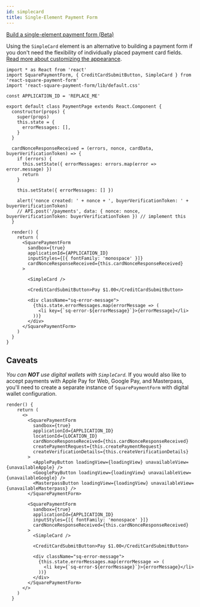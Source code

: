 ```yaml
---
id: simplecard
title: Single-Element Payment Form
---
```


[Build a single-element payment form (Beta)](https://developer.squareup.com/docs/payment-form/payment-form-walkthrough#build-a-single-element-payment-form-beta)

Using the `SimpleCard` element is an alternative to building a payment form if you don't need the flexibility of individually placed payment card fields. [Read more about customizing the appearance](https://developer.squareup.com/docs/payment-form/cookbook/customize-form-styles#customize-the-appearance-of-the-single-element-payment-form).

```
import * as React from 'react'
import SquarePaymentForm, { CreditCardSubmitButton, SimpleCard } from 'react-square-payment-form'
import 'react-square-payment-form/lib/default.css'

const APPLICATION_ID = 'REPLACE_ME'

export default class PaymentPage extends React.Component {
  constructor(props) {
    super(props)
    this.state = {
      errorMessages: [],
    }
  }

  cardNonceResponseReceived = (errors, nonce, cardData, buyerVerificationToken) => {
    if (errors) {
      this.setState({ errorMessages: errors.map(error => error.message) })
      return
    }

    this.setState({ errorMessages: [] })

    alert('nonce created: ' + nonce + ', buyerVerificationToken: ' + buyerVerificationToken)
    // API.post('/payments', data: { nonce: nonce, buyerVerificationToken: buyerVerificationToken }) // implement this
  }

  render() {
    return (
      <SquarePaymentForm
        sandbox={true}
        applicationId={APPLICATION_ID}
        inputStyles={[{ fontFamily: 'monospace' }]}
        cardNonceResponseReceived={this.cardNonceResponseReceived}
      >

        <SimpleCard />

        <CreditCardSubmitButton>Pay $1.00</CreditCardSubmitButton>

        <div className="sq-error-message">
          {this.state.errorMessages.map(errorMessage => (
            <li key={`sq-error-${errorMessage}`}>{errorMessage}</li>
          ))}
        </div>
      </SquarePaymentForm>
    )
  }
}
```

## Caveats

_You can **NOT** use digital wallets with `SimpleCard`._ If you would also like to accept payments with Apple Pay for Web, Google Pay, and Masterpass, you'll need to create a separate instance of `SquarePaymentForm` with digital wallet configuration.

```
render() {
    return (
      <>
        <SquarePaymentForm
          sandbox={true}
          applicationId={APPLICATION_ID}
          locationId={LOCATION_ID}
          cardNonceResponseReceived={this.cardNonceResponseReceived}
          createPaymentRequest={this.createPaymentRequest}
          createVerificationDetails={this.createVerificationDetails}
        >
          <ApplePayButton loadingView={loadingView} unavailableView={unavailableApple} />
          <GooglePayButton loadingView={loadingView} unavailableView={unavailableGoogle} />
          <MasterpassButton loadingView={loadingView} unavailableView={unavailableMasterpass} />
        </SquarePaymentForm>

        <SquarePaymentForm
          sandbox={true}
          applicationId={APPLICATION_ID}
          inputStyles={[{ fontFamily: 'monospace' }]}
          cardNonceResponseReceived={this.cardNonceResponseReceived}
        >
          <SimpleCard />

          <CreditCardSubmitButton>Pay $1.00</CreditCardSubmitButton>

          <div className="sq-error-message">
            {this.state.errorMessages.map(errorMessage => (
              <li key={`sq-error-${errorMessage}`}>{errorMessage}</li>
            ))}
          </div>
        </SquarePaymentForm>
      </>
    )
  }
```
